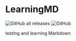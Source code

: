 # LearningMD

![GitHub all releases](https://img.shields.io/github/downloads/souzachristinna/learningMD/total?logo=github&style=flat-square)
![GitHub](https://img.shields.io/github/license/souzachristinna/LearningMD?color=blue&logo=git&logoColor=%23ffffff&style=flat-square)

testing and learning Markdown


